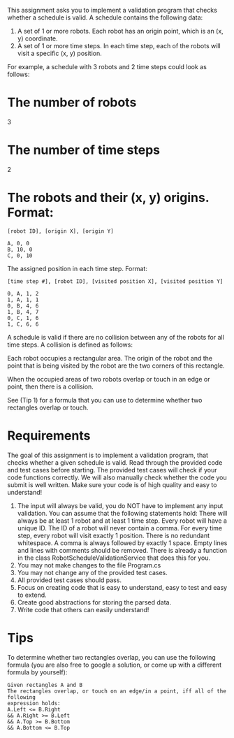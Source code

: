 

This assignment asks you to implement a validation program that checks whether a schedule is valid. A
schedule contains the following data:

1. A set of 1 or more robots. Each robot has an origin point, which is an (x, y) coordinate.
2. A set of 1 or more time steps. In each time step, each of the robots will visit a specific (x, y) position.

For example, a schedule with 3 robots and 2 time steps could look as follows:


# The number of robots
3
# The number of time steps
2
# The robots and their (x, y) origins. Format:
```
[robot ID], [origin X], [origin Y]

A, 0, 0
B, 10, 0
C, 0, 10
```

The assigned position in each time step. Format:

```
[time step #], [robot ID], [visited position X], [visited position Y]

0, A, 1, 2
1, A, 1, 1
0, B, 4, 6
1, B, 4, 7
0, C, 1, 6
1, C, 6, 6
```
A schedule is valid if there are no collision between any of the robots for all time steps. A collision is defined
as follows:

Each robot occupies a rectangular area. The origin of the robot and the point that is being visited by the robot are the two corners of this rectangle.

When the occupied areas of two robots overlap or touch in an edge or point, then there is a collision.

See (Tip 1) for a formula that you can use to determine whether two rectangles overlap or touch.

# Requirements

The goal of this assignment is to implement a validation program, that checks whether a given schedule is
valid. Read through the provided code and test cases before starting. The provided test cases will check if
your code functions correctly. We will also manually check whether the code you submit is well written. Make
sure your code is of high quality and easy to understand!
1. The input will always be valid, you do NOT have to implement any input validation. You can assume that
the following statements hold:
There will always be at least 1 robot and at least 1 time step.
Every robot will have a unique ID.
The ID of a robot will never contain a comma.
For every time step, every robot will visit exactly 1 position.
There is no redundant whitespace. A comma is always followed by exactly 1 space.
Empty lines and lines with comments should be removed. There is already a function in the class
RobotScheduleValidationService that does this for you.
2. You may not make changes to the file Program.cs
3. You may not change any of the provided test cases.
4. All provided test cases should pass.
5. Focus on creating code that is easy to understand, easy to test and easy to extend.
6. Create good abstractions for storing the parsed data.
7. Write code that others can easily understand!
# Tips
To determine whether two rectangles overlap, you can use the following formula (you are also free to google a solution, or come up with a different formula by yourself):
```
Given rectangles A and B
The rectangles overlap, or touch on an edge/in a point, iff all of the following
expression holds:
A.Left <= B.Right
&& A.Right >= B.Left
&& A.Top >= B.Bottom
&& A.Bottom <= B.Top
```
